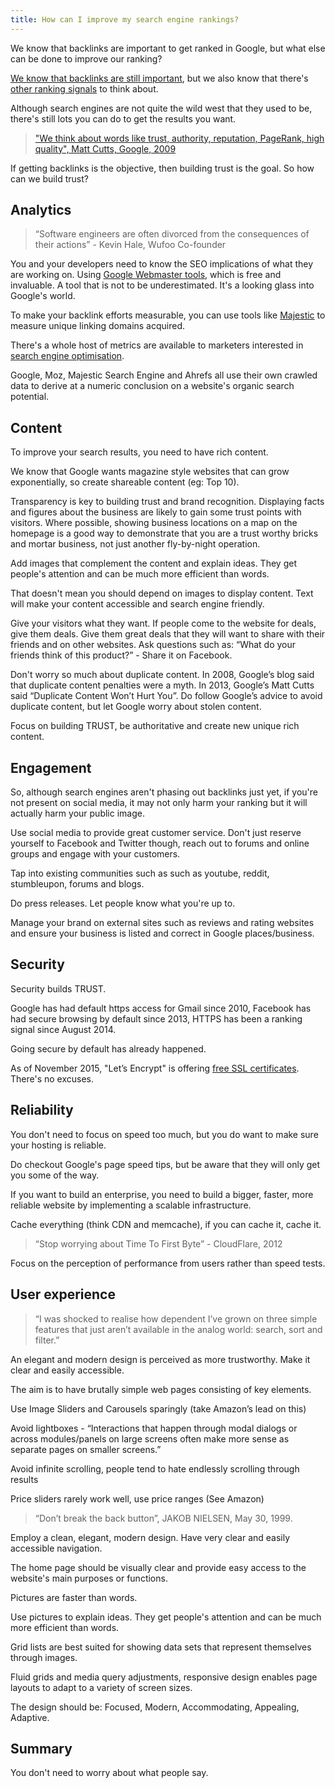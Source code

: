 ```yaml
---
title: How can I improve my search engine rankings?
---
```


We know that backlinks are important to get ranked in Google, but what else can be done to improve our ranking?

[We know that backlinks are still important](http://wade.be/internet/development/2017/05/30/have-backlinks-become-irrelevant.html), but we also know that there's [other ranking signals](https://moz.com/blog/the-myth-of-googles-200-ranking-factors) to think about.

Although search engines are not quite the wild west that they used to be, there's still lots you can do to get the results you want.

> ["We think about words like trust, authority, reputation, PageRank, high quality", Matt Cutts, Google, 2009](https://youtu.be/LMfWPWUh5uU)

If getting backlinks is the objective, then building trust is the goal. So how can we build trust?

## Analytics

> “Software engineers are often divorced from the consequences of their actions” - Kevin Hale, Wufoo Co-founder

You and your developers need to know the SEO implications of what they are working on. Using [Google Webmaster tools](https://www.google.com/webmasters/tools/), which is free and invaluable. A tool that is not to be underestimated. It's a looking glass into Google's world.

To make your backlink efforts measurable, you can use tools like [Majestic](https://en.wikipedia.org/wiki/Majestic_Search_Engine) to measure unique linking domains acquired.

There's a whole host of metrics are available to marketers interested in [search engine optimisation](https://en.wikipedia.org/wiki/Search_engine_optimization_metrics).

Google, Moz, Majestic Search Engine and Ahrefs all use their own crawled data to derive at a numeric conclusion on a website's organic search potential.

## Content

To improve your search results, you need to have rich content.

We know that Google wants magazine style websites that can grow exponentially, so create shareable content (eg: Top 10).

Transparency is key to building trust and brand recognition. Displaying facts and figures about the business are likely to gain some trust points with visitors. Where possible, showing business locations on a map on the homepage is a good way to demonstrate that you are a trust worthy bricks and mortar business, not just another fly-by-night operation.

Add images that complement the content and explain ideas. They get people's attention and can be much more efficient than words.

That doesn't mean you should depend on images to display content. Text will make your content accessible and search engine friendly.

Give your visitors what they want. If people come to the website for deals, give them deals. Give them great deals that they will want to share with their friends and on other websites. Ask questions such as: “What do your friends think of this product?” - Share it on Facebook.

Don't worry so much about duplicate content. In 2008, Google’s blog said that duplicate content penalties were a myth. In 2013, Google’s Matt Cutts said “Duplicate Content Won’t Hurt You”. Do follow Google’s advice to avoid duplicate content, but let Google worry about stolen content.

Focus on building TRUST, be authoritative and create new unique rich content.

## Engagement

So, although search engines aren't phasing out backlinks just yet, if you're not present on social media, it may not only harm your ranking but it will actually harm your public image.

Use social media to provide great customer service. Don't just reserve yourself to Facebook and Twitter though, reach out to forums and online groups and engage with your customers.

Tap into existing communities such as such as youtube, reddit, stumbleupon, forums and blogs.

Do press releases. Let people know what you're up to.

Manage your brand on external sites such as reviews and rating websites and ensure your business is listed and correct in Google places/business.

## Security

Security builds TRUST.

Google has had default https access for Gmail since 2010, Facebook has had secure browsing by default since 2013, HTTPS has been a ranking signal since August 2014.

Going secure by default has already happened.

As of November 2015, "Let’s Encrypt" is offering [free SSL certificates](https://letsencrypt.org/). There's no excuses.

## Reliability

You don't need to focus on speed too much, but you do want to make sure your hosting is reliable.

Do checkout Google's page speed tips, but be aware that they will only get you some of the way.

If you want to build an enterprise, you need to build a bigger, faster, more reliable website by implementing a scalable infrastructure.

Cache everything (think CDN and memcache), if you can cache it, cache it.

> “Stop worrying about Time To First Byte” - CloudFlare, 2012

Focus on the perception of performance from users rather than speed tests.

## User experience

> “I was shocked to realise how dependent I’ve grown on three simple features that just aren’t available in the analog world: search, sort and filter.”

An elegant and modern design is perceived as more trustworthy. Make it clear and easily accessible.

The aim is to have brutally simple web pages consisting of key elements.

Use Image Sliders and Carousels sparingly (take Amazon’s lead on this)

Avoid lightboxes - “Interactions that happen through modal dialogs or across modules/panels on large screens often make more sense as separate pages on smaller screens.”

Avoid infinite scrolling, people tend to hate endlessly scrolling through results

Price sliders rarely work well, use price ranges (See Amazon)

> “Don’t break the back button”, JAKOB NIELSEN, May 30, 1999.

Employ a clean, elegant, modern design. Have very clear and easily accessible navigation.

The home page should be visually clear and provide easy access to the website's main purposes or functions.

Pictures are faster than words.

Use pictures to explain ideas. They get people's attention and can be much more efficient than words.

Grid lists are best suited for showing data sets that represent themselves through images.

Fluid grids and media query adjustments, responsive design enables page layouts to adapt to a variety of screen sizes.

The design should be: Focused, Modern, Accommodating, Appealing, Adaptive.

## Summary

You don't need to worry about what people say.